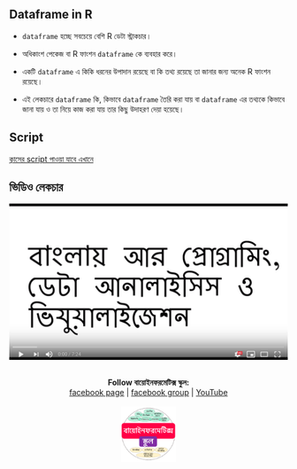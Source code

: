 ## Dataframe in R


- `dataframe` হচ্ছে সবচেয়ে বেশি R ডেটা স্ট্রাকচার। 

- অধিকাংশ পেকেজ বা R ফাংশন `dataframe` কে ব্যবহার করে। 

- একটি `dataframe` এ কিকি ধরনের উপাদান রয়েছে বা কি তথ্য রয়েছে তা জানার জন্য অনেক R ফাংশন রয়েছে। 

- এই লেকচারে `dataframe` কি, কিভাবে `dataframe` তৈরি করা যায় বা `dataframe` এর তথ্যকে কিভাবে জানা যায় ও তা নিয়ে কাজ করা যায় তার কিছু উদাহরণ দেয়া হয়েছে। 


## Script

[ক্লাসের script পাওয়া যাবে এখানে](https://github.com/Rashedul/R-Tutorials/blob/master/scripts/Lecture-02.R) 


## ভিডিও লেকচার

[![Everything Is AWESOME](../files/youtube.png)](https://www.youtube.com/watch?v=KL7a15o0WC4 "Everything Is AWESOME")

## 

##




<p align="center">
  <b>Follow বায়োইনফরমেটিক্স স্কুল:</b><br>
  <a href="https://www.facebook.com/%E0%A6%AC%E0%A6%BE%E0%A6%AF%E0%A6%BC%E0%A7%8B%E0%A6%87%E0%A6%A8%E0%A6%AB%E0%A6%B0%E0%A6%AE%E0%A7%87%E0%A6%9F%E0%A6%BF%E0%A6%95%E0%A7%8D%E0%A6%B8-%E0%A6%B8%E0%A7%8D%E0%A6%95%E0%A7%81%E0%A6%B2-575599666193690/">facebook page</a> |
  <a href="https://www.facebook.com/groups/390262838074549/">facebook group</a> |
  <a href="https://www.youtube.com/channel/UCm-8CdrvGi2SjLEOUSCztIg?view_as=subscriber">YouTube</a>
  <br><br>
  <img src="../files/logo.png" height="100" width="100">
</p>